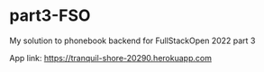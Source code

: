# part3-FSO
My solution to phonebook backend for FullStackOpen 2022 part 3

App link: https://tranquil-shore-20290.herokuapp.com